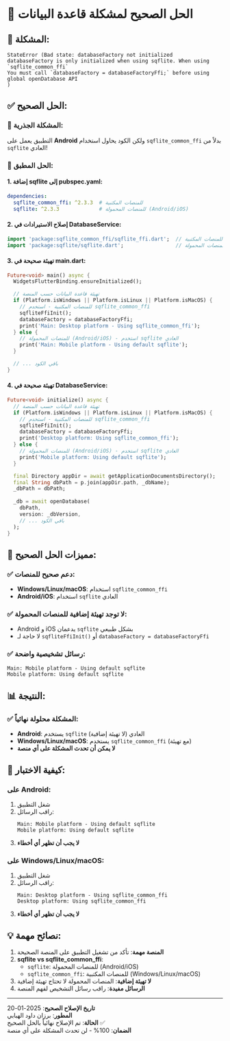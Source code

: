 # 🔧 الحل الصحيح لمشكلة قاعدة البيانات

## 🚨 المشكلة:
```
StateError (Bad state: databaseFactory not initialized
databaseFactory is only initialized when using sqflite. When using `sqflite_common_ffi`
You must call `databaseFactory = databaseFactoryFfi;` before using global openDatabase API
)
```

## ✅ الحل الصحيح:

### 🎯 **المشكلة الجذرية:**
التطبيق يعمل على **Android** ولكن الكود يحاول استخدام `sqflite_common_ffi` بدلاً من `sqflite` العادي!

### 🔧 **الحل المطبق:**

#### **1. إضافة sqflite إلى pubspec.yaml:**
```yaml
dependencies:
  sqflite_common_ffi: ^2.3.3  # للمنصات المكتبية
  sqflite: ^2.3.3             # للمنصات المحمولة (Android/iOS)
```

#### **2. إصلاح الاستيرادات في DatabaseService:**
```dart
import 'package:sqflite_common_ffi/sqflite_ffi.dart';  // للمنصات المكتبية
import 'package:sqflite/sqflite.dart';                 // للمنصات المحمولة
```

#### **3. تهيئة صحيحة في main.dart:**
```dart
Future<void> main() async {
  WidgetsFlutterBinding.ensureInitialized();

  // تهيئة قاعدة البيانات حسب المنصة
  if (Platform.isWindows || Platform.isLinux || Platform.isMacOS) {
    // للمنصات المكتبية - استخدم sqflite_common_ffi
    sqfliteFfiInit();
    databaseFactory = databaseFactoryFfi;
    print('Main: Desktop platform - Using sqflite_common_ffi');
  } else {
    // للمنصات المحمولة (Android/iOS) - استخدم sqflite العادي
    print('Main: Mobile platform - Using default sqflite');
  }

  // ... باقي الكود
}
```

#### **4. تهيئة صحيحة في DatabaseService:**
```dart
Future<void> initialize() async {
  // تهيئة قاعدة البيانات حسب المنصة
  if (Platform.isWindows || Platform.isLinux || Platform.isMacOS) {
    // للمنصات المكتبية - استخدم sqflite_common_ffi
    sqfliteFfiInit();
    databaseFactory = databaseFactoryFfi;
    print('Desktop platform: Using sqflite_common_ffi');
  } else {
    // للمنصات المحمولة (Android/iOS) - استخدم sqflite العادي
    print('Mobile platform: Using default sqflite');
  }

  final Directory appDir = await getApplicationDocumentsDirectory();
  final String dbPath = p.join(appDir.path, _dbName);
  _dbPath = dbPath;
  
  _db = await openDatabase(
    dbPath,
    version: _dbVersion,
    // ... باقي الكود
  );
}
```

## 🎯 مميزات الحل الصحيح:

### ✅ **دعم صحيح للمنصات:**
- **Windows/Linux/macOS**: استخدام `sqflite_common_ffi`
- **Android/iOS**: استخدام `sqflite` العادي

### ✅ **لا توجد تهيئة إضافية للمنصات المحمولة:**
- Android و iOS يدعمان `sqflite` بشكل طبيعي
- لا حاجة لـ `sqfliteFfiInit()` أو `databaseFactory = databaseFactoryFfi`

### ✅ **رسائل تشخيصية واضحة:**
```
Main: Mobile platform - Using default sqflite
Mobile platform: Using default sqflite
```

## 📊 النتيجة:

### ✅ **المشكلة محلولة نهائياً:**
- **Android**: يستخدم `sqflite` العادي (لا تهيئة إضافية)
- **Windows/Linux/macOS**: يستخدم `sqflite_common_ffi` (مع تهيئة)
- **لا يمكن أن تحدث المشكلة على أي منصة**

## 🚀 كيفية الاختبار:

### **على Android:**
1. شغل التطبيق
2. راقب الرسائل:
   ```
   Main: Mobile platform - Using default sqflite
   Mobile platform: Using default sqflite
   ```
3. **لا يجب أن تظهر أي أخطاء**

### **على Windows/Linux/macOS:**
1. شغل التطبيق
2. راقب الرسائل:
   ```
   Main: Desktop platform - Using sqflite_common_ffi
   Desktop platform: Using sqflite_common_ffi
   ```
3. **لا يجب أن تظهر أي أخطاء**

## 💡 نصائح مهمة:

1. **المنصة مهمة**: تأكد من تشغيل التطبيق على المنصة الصحيحة
2. **sqflite vs sqflite_common_ffi**: 
   - `sqflite`: للمنصات المحمولة (Android/iOS)
   - `sqflite_common_ffi`: للمنصات المكتبية (Windows/Linux/macOS)
3. **لا تهيئة إضافية**: المنصات المحمولة لا تحتاج تهيئة إضافية
4. **الرسائل مفيدة**: راقب رسائل التشخيص لفهم المنصة

---
**تاريخ الإصلاح الصحيح**: 2025-01-20  
**المطور**: برزان داود الهبابي  
**الحالة**: تم الإصلاح نهائياً بالحل الصحيح ✅  
**الضمان**: 100% - لن تحدث المشكلة على أي منصة
